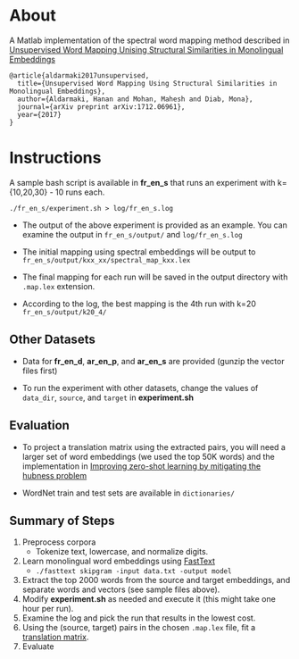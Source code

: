# About #

A Matlab implementation of the spectral word mapping method described in [Unsupervised Word Mapping Unising Structural Similarities in Monolingual Embeddings](https://arxiv.org/pdf/1712.06961.pdf)

```
@article{aldarmaki2017unsupervised,
  title={Unsupervised Word Mapping Using Structural Similarities in Monolingual Embeddings},
  author={Aldarmaki, Hanan and Mohan, Mahesh and Diab, Mona},
  journal={arXiv preprint arXiv:1712.06961},
  year={2017}
}
```


# Instructions #

A sample bash script is available in **fr_en_s** that runs an experiment with k={10,20,30} - 10 runs each. 

```
./fr_en_s/experiment.sh > log/fr_en_s.log
```

* The output of the above experiment is provided as an example. You can examine the output in `fr_en_s/output/` and `log/fr_en_s.log`

* The initial mapping using spectral embeddings will be output to `fr_en_s/output/kxx_xx/spectral_map_kxx.lex`

* The final mapping for each run will be saved in the output directory with `.map.lex` extension.

* According to the log, the best mapping is the 4th run with k=20 `fr_en_s/output/k20_4/`

## Other Datasets ##

* Data for **fr_en_d**, **ar_en_p**, and **ar_en_s** are provided (gunzip the vector files first)

* To run the experiment with other datasets, change the values of `data_dir`, `source`, and `target` in **experiment.sh**


## Evaluation ##

* To project a translation matrix using the extracted pairs, you will need a larger set of word embeddings (we used the top 50K words) and the implementation in [Improving zero-shot learning by mitigating the hubness problem](http://clic.cimec.unitn.it/~georgiana.dinu/down/)

* WordNet train and test sets are available in `dictionaries/`

## Summary of Steps ##
1. Preprocess corpora
    * Tokenize text, lowercase, and normalize digits.
2. Learn monolingual word embeddings using [FastText](https://github.com/facebookresearch/fastText)  
    * `./fasttext skipgram -input data.txt -output model`
3. Extract the top 2000 words from the source and target embeddings, and separate words and vectors (see sample files above). 
1. Modify **experiment.sh** as needed and execute it (this might take one hour per run).
2. Examine the log and pick the run that results in the lowest cost. 
3. Using the (source, target) pairs in the chosen `.map.lex` file, fit a [translation matrix](http://clic.cimec.unitn.it/~georgiana.dinu/down/).
4. Evaluate
